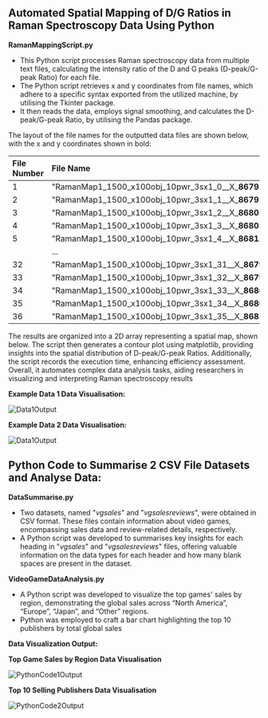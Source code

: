 ## Automated Spatial Mapping of D/G Ratios in Raman Spectroscopy Data Using Python

**RamanMappingScript.py**

- This Python script processes Raman spectroscopy data from multiple text files, calculating the intensity ratio of the D and G peaks (D-peak/G-peak Ratio) for each file.
- The Python script retrieves x and y coordinates from file names, which adhere to a specific syntax exported from the utilized machine, by utilising the Tkinter package.
- It then reads the data, employs signal smoothing, and calculates the D-peak/G-peak Ratio, by utilising the Pandas package.

The layout of the file names for the outputted data files are shown below, with the x and y coordinates shown in bold:

| File Number | File Name                |
| :-------- | :------------------------- |
| 1 | "RamanMap1_1500_x100obj_10pwr_3sx1_0__X_**8679.02**__Y_**-70129.4**__Time_0.txt" |
| 2 | "RamanMap1_1500_x100obj_10pwr_3sx1_1__X_**8679.52**__Y_**-70129.4**__Time_3.txt" |
| 3 | "RamanMap1_1500_x100obj_10pwr_3sx1_2__X_**8680.02**__Y_**-70129.4**__Time_7.txt" |
| 4 | "RamanMap1_1500_x100obj_10pwr_3sx1_3__X_**8680.52**__Y_**-70129.4**__Time_10.txt" |
| 5 | "RamanMap1_1500_x100obj_10pwr_3sx1_4__X_**8681.02**__Y_**-70129.4**__Time_14.txt" |
|  | ... |
| 32 | "RamanMap1_1500_x100obj_10pwr_3sx1_31__X_**8679.02**__Y_**-70128.9**__Time_109.txt" |
| 33| "RamanMap1_1500_x100obj_10pwr_3sx1_32__X_**8679.52**__Y_**-70128.9**__Time_113.txt" |
| 34 | "RamanMap1_1500_x100obj_10pwr_3sx1_33__X_**8680.02**__Y_**-70128.9**__Time_116.txt" |
| 35 | "RamanMap1_1500_x100obj_10pwr_3sx1_34__X_**8680.52**__Y_**-70128.9**__Time_120.txt" |
| 36 | "RamanMap1_1500_x100obj_10pwr_3sx1_35__X_**8681.02**__Y_**-70128.9**__Time_123.txt" |

The results are organized into a 2D array representing a spatial map, shown below. The script then generates a contour plot using matplotlib, providing insights into the spatial distribution of D-peak/G-peak Ratios. Additionally, the script records the execution time, enhancing efficiency assessment. Overall, it automates complex data analysis tasks, aiding researchers in visualizing and interpreting Raman spectroscopy results

**Example Data 1 Data Visualisation:**

![Data1Output](https://i.imgur.com/Vqo3Zlp.png)

**Example Data 2 Data Visualisation:**

![Data1Output](https://i.imgur.com/8YAecsc.png)

## Python Code to Summarise 2 CSV File Datasets and Analyse Data:

**DataSummarise.py**

- Two datasets, named "*vgsales*" and "*vgsalesreviews*", were obtained in CSV format. These files contain information about video games, encompassing sales data and review-related details, respectively.
- A Python script was developed to summarises key insights for each heading in "*vgsales*" and "*vgsalesreviews*" files, offering valuable information on the data types for each header and how many blank spaces are present in the dataset.

**VideoGameDataAnalysis.py**

- A Python script was developed to visualize the top games' sales by region, demonstrating the global sales across “North America”, “Europe”, “Japan”, and “Other” regions.
- Python was employed to craft a bar chart highlighting the top 10 publishers by total global sales

**Data Visualization Output:**

**Top Game Sales by Region Data Visualisation**

![PythonCode1Output](https://i.imgur.com/ra9zWwL.png)

**Top 10 Selling Publishers Data Visualisation**

![PythonCode2Output](https://i.imgur.com/zhVTW60.png)


